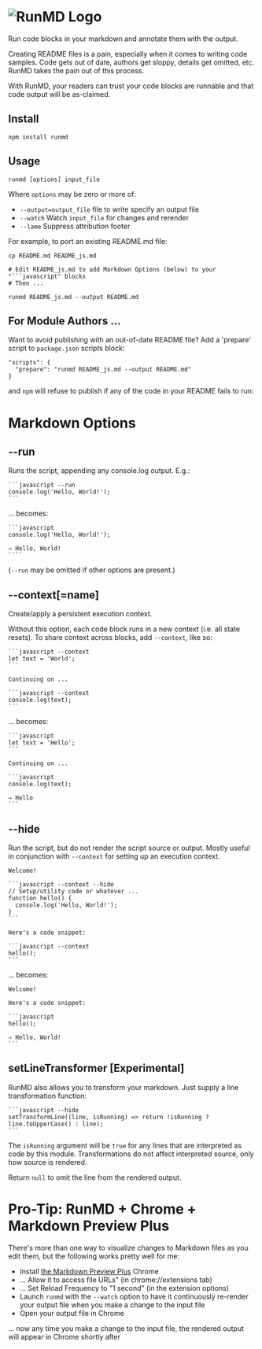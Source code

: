 # ![RunMD Logo](http://i.imgur.com/cJKo6bU.png)

Run code blocks in your markdown and annotate them with the output.

Creating README files is a pain, especially when it comes to writing code
samples.  Code gets out of date, authors get sloppy, details get omitted, etc.
RunMD takes the pain out of this process.

With RunMD, your readers can trust your code blocks are runnable and that code
output will be as-claimed.

## Install

```shell
npm install runmd
```

## Usage

`runmd [options] input_file`

Where `options` may be zero or more of:
  * `--output=output_file` file to write specify an output file
  * `--watch` Watch `input_file` for changes and rerender
  * `--lame` Suppress attribution footer

For example, to port an existing README.md file:

```shell
cp README.md README_js.md

# Edit README_js.md to add Markdown Options (below) to your "```javascript" blocks
# Then ...

runmd README_js.md --output README.md
```

## For Module Authors ...

Want to avoid publishing with an out-of-date README file?  Add a 'prepare'
script to `package.json` scripts block:

    "scripts": {
      "prepare": "runmd README_js.md --output README.md"
    }

and `npm` will refuse to publish if any of the code in your
README fails to run:


# Markdown Options

## --run

Runs the script, appending any console.log output.  E.g.:

    ```javascript --run
    console.log('Hello, World!');
    ```

... becomes:

    ```javascript
    console.log('Hello, World!');

    ⇒ Hello, World!
    ````

(`--run` may be omitted if other options are present.)

## --context[=name]

Create/apply a persistent execution context.

Without this option, each code block runs in a new context (i.e. all state
resets).  To share context across blocks, add `--context`, like so:

    ```javascript --context
    let text = 'World';
    ```

    Continuing on ...

    ```javascript --context
    console.log(text);
    ```

... becomes:

    ```javascript
    let text = 'Hello';
    ```

    Continuing on ...

    ```javascript
    console.log(text);

    ⇒ Hello
    ```

## --hide

Run the script, but do not render the script source or output.  Mostly useful
in conjunction with `--context` for setting up an execution context.

    Welcome!

    ```javascript --context --hide
    // Setup/utility code or whatever ...
    function hello() {
      console.log('Hello, World!');
    }
    ```

    Here's a code snippet:

    ```javascript --context
    hello();
    ```

... becomes:

    Welcome!

    Here's a code snippet:

    ```javascript
    hello();

    ⇒ Hello, World!
    ```

## setLineTransformer [Experimental]

RunMD also allows you to transform your markdown.  Just supply a line
transformation function:

    ```javascript --hide
    setTransformLine((line, isRunning) => return !isRunning ? line.toUpperCase() : line);
    ```

The `isRunning` argument will be `true` for any lines that are interpreted as
code by this module.  Transformations do not affect interpreted source, only how
source is rendered.

Return `null` to omit the line from the rendered output.

# Pro-Tip: RunMD + Chrome + Markdown Preview Plus

There's more than one way to visualize changes to Markdown files as you edit
them, but
the following works pretty well for me:

  * Install [the Markdown Preview Plus](https://goo.gl/iDhAL) Chrome
  * ... Allow it to access file URLs" (in chrome://extensions tab)
  * ... Set Reload Frequency to "1 second" (in the extension options)
  * Launch `runmd` with the `--watch` option to have it continuously re-render your output file when you make a change to the input file
  * Open your output file in Chrome

... now any time you make a change to the input file, the rendered output will appear in Chrome shortly after
